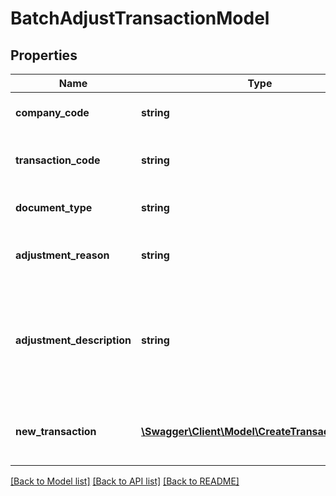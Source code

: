 # BatchAdjustTransactionModel

## Properties
Name | Type | Description | Notes
------------ | ------------- | ------------- | -------------
**company_code** | **string** | Specifies the code of the company for this transaction. | 
**transaction_code** | **string** | Please specify the transaction code of the transacion to void. | 
**document_type** | **string** | Specifies the type of document to void. | [optional] 
**adjustment_reason** | **string** | A reason code indicating why this adjustment was made | 
**adjustment_description** | **string** | If the AdjustmentReason is \&quot;Other\&quot;, specify the reason here.                This is required when the AdjustmentReason is 8 (Other). | [optional] 
**new_transaction** | [**\Swagger\Client\Model\CreateTransactionModel**](CreateTransactionModel.md) | Replace the current transaction with tax data calculated for this new transaction | 

[[Back to Model list]](../README.md#documentation-for-models) [[Back to API list]](../README.md#documentation-for-api-endpoints) [[Back to README]](../README.md)


